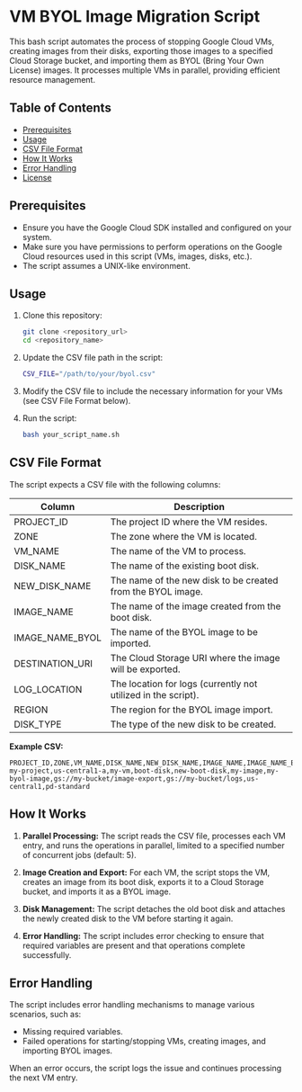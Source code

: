 # VM BYOL Image Migration Script

This bash script automates the process of stopping Google Cloud VMs, creating images from their disks, exporting those images to a specified Cloud Storage bucket, and importing them as BYOL (Bring Your Own License) images. It processes multiple VMs in parallel, providing efficient resource management.

## Table of Contents
- [Prerequisites](#prerequisites)
- [Usage](#usage)
- [CSV File Format](#csv-file-format)
- [How It Works](#how-it-works)
- [Error Handling](#error-handling)
- [License](#license)

## Prerequisites

- Ensure you have the Google Cloud SDK installed and configured on your system.
- Make sure you have permissions to perform operations on the Google Cloud resources used in this script (VMs, images, disks, etc.).
- The script assumes a UNIX-like environment.

## Usage

1. Clone this repository:
   ```bash
   git clone <repository_url>
   cd <repository_name>
   ```

2. Update the CSV file path in the script:
   ```bash
   CSV_FILE="/path/to/your/byol.csv"
   ```

3. Modify the CSV file to include the necessary information for your VMs (see CSV File Format below).

4. Run the script:
   ```bash
   bash your_script_name.sh
   ```

## CSV File Format

The script expects a CSV file with the following columns:

| Column            | Description                                             |
|-------------------|---------------------------------------------------------|
| PROJECT_ID        | The project ID where the VM resides.                   |
| ZONE              | The zone where the VM is located.                      |
| VM_NAME           | The name of the VM to process.                          |
| DISK_NAME         | The name of the existing boot disk.                     |
| NEW_DISK_NAME     | The name of the new disk to be created from the BYOL image. |
| IMAGE_NAME        | The name of the image created from the boot disk.      |
| IMAGE_NAME_BYOL   | The name of the BYOL image to be imported.             |
| DESTINATION_URI   | The Cloud Storage URI where the image will be exported. |
| LOG_LOCATION       | The location for logs (currently not utilized in the script). |
| REGION            | The region for the BYOL image import.                  |
| DISK_TYPE         | The type of the new disk to be created.                |

**Example CSV:**
```csv
PROJECT_ID,ZONE,VM_NAME,DISK_NAME,NEW_DISK_NAME,IMAGE_NAME,IMAGE_NAME_BYOL,DESTINATION_URI,LOG_LOCATION,REGION,DISK_TYPE
my-project,us-central1-a,my-vm,boot-disk,new-boot-disk,my-image,my-byol-image,gs://my-bucket/image-export,gs://my-bucket/logs,us-central1,pd-standard
```

## How It Works

1. **Parallel Processing:** The script reads the CSV file, processes each VM entry, and runs the operations in parallel, limited to a specified number of concurrent jobs (default: 5).
   
2. **Image Creation and Export:** For each VM, the script stops the VM, creates an image from its boot disk, exports it to a Cloud Storage bucket, and imports it as a BYOL image.

3. **Disk Management:** The script detaches the old boot disk and attaches the newly created disk to the VM before starting it again.

4. **Error Handling:** The script includes error checking to ensure that required variables are present and that operations complete successfully.

## Error Handling

The script includes error handling mechanisms to manage various scenarios, such as:

- Missing required variables.
- Failed operations for starting/stopping VMs, creating images, and importing BYOL images.

When an error occurs, the script logs the issue and continues processing the next VM entry.
